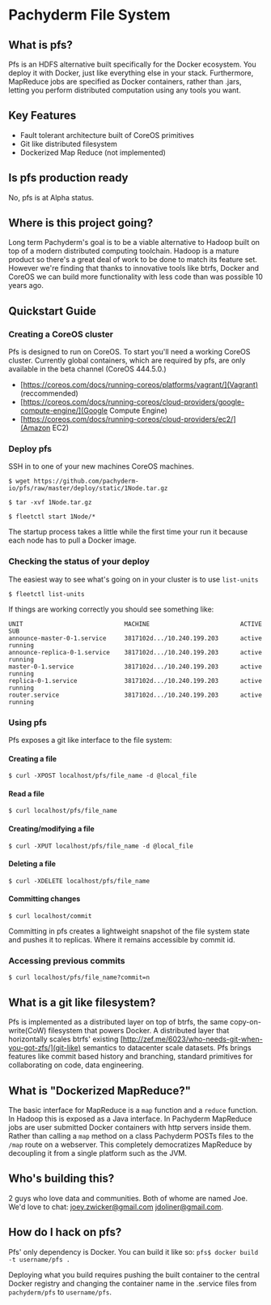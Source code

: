 # Pachyderm File System

## What is pfs?
Pfs is an HDFS alternative built specifically for the Docker ecosystem.
You deploy it with Docker, just like everything else in your stack.
Furthermore, MapReduce jobs are specified as Docker containers, rather than
.jars, letting you perform distributed computation using any tools you want.

## Key Features
- Fault tolerant architecture built of CoreOS primitives
- Git like distributed filesystem
- Dockerized Map Reduce (not implemented)

## Is pfs production ready
No, pfs is at Alpha status.

## Where is this project going?
Long term Pachyderm's goal is to be a viable alternative to Hadoop built on top
of a modern distributed computing toolchain. Hadoop is a mature product so
there's a great deal of work to be done to match its feature set. However we're
finding that thanks to innovative tools like btrfs, Docker and CoreOS we can
build more functionality with less code than was possible 10 years ago.

## Quickstart Guide

### Creating a CoreOS cluster
Pfs is designed to run on CoreOS. To start you'll need a working CoreOS
cluster. Currently global containers, which are required by pfs, are only
available in the beta channel (CoreOS 444.5.0.)

- [https://coreos.com/docs/running-coreos/platforms/vagrant/](Vagrant) (reccommended)
- [https://coreos.com/docs/running-coreos/cloud-providers/google-compute-engine/](Google Compute Engine)
- [https://coreos.com/docs/running-coreos/cloud-providers/ec2/](Amazon EC2)

### Deploy pfs
SSH in to one of your new machines CoreOS machines.

`$ wget https://github.com/pachyderm-io/pfs/raw/master/deploy/static/1Node.tar.gz`

`$ tar -xvf 1Node.tar.gz`

`$ fleetctl start 1Node/*`

The startup process takes a little while the first time your run it because
each node has to pull a Docker image.

### Checking the status of your deploy
The easiest way to see what's going on in your cluster is to use `list-units`

`$ fleetctl list-units`

If things are working correctly you should see something like:

```
UNIT                            MACHINE                         ACTIVE  SUB
announce-master-0-1.service     3817102d.../10.240.199.203      active  running
announce-replica-0-1.service    3817102d.../10.240.199.203      active  running
master-0-1.service              3817102d.../10.240.199.203      active  running
replica-0-1.service             3817102d.../10.240.199.203      active  running
router.service                  3817102d.../10.240.199.203      active  running
```

### Using pfs
Pfs exposes a git like interface to the file system:

#### Creating a file
`$ curl -XPOST localhost/pfs/file_name -d @local_file`

#### Read a file
`$ curl localhost/pfs/file_name`

#### Creating/modifying a file
`$ curl -XPUT localhost/pfs/file_name -d @local_file`

#### Deleting a file
`$ curl -XDELETE localhost/pfs/file_name`

#### Committing changes
`$ curl localhost/commit`

Committing in pfs creates a lightweight snapshot of the file system state and
pushes it to replicas. Where it remains accessible by commit id.

### Accessing previous commits
`$ curl localhost/pfs/file_name?commit=n`

## What is a git like filesystem?
Pfs is implemented as a distributed layer on top of btrfs, the same
copy-on-write(CoW) filesystem that powers Docker. A distributed layer that
horizontally scales btrfs' existing
[http://zef.me/6023/who-needs-git-when-you-got-zfs/](git-like) semantics to
datacenter scale datasets. Pfs brings features like commit based history and
branching, standard primitives for collaborating on code, data engineering.

## What is "Dockerized MapReduce?"
The basic interface for MapReduce is a `map` function and a `reduce` function.
In Hadoop this is exposed as a Java interface. In Pachyderm MapReduce jobs are
user submitted Docker containers with http servers inside them. Rather than
calling a `map` method on a class Pachyderm POSTs files to the `/map` route on
a webserver. This completely democratizes MapReduce by decoupling it from a
single platform such as the JVM.

## Who's building this?
2 guys who love data and communities. Both of whome are named Joe. We'd love
to chat: joey.zwicker@gmail.com jdoliner@gmail.com.

## How do I hack on pfs?
Pfs' only dependency is Docker. You can build it like so:
`pfs$ docker build -t username/pfs .`

Deploying what you build requires pushing the built container to the central
Docker registry and changing the container name in the .service files from
`pachyderm/pfs` to `username/pfs`.
